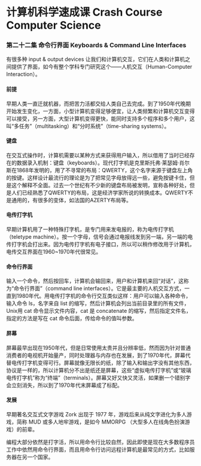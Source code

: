 # 计算机科学速成课 Crash Course Computer Science

### 第二十二集 命令行界面 Keyboards & Command Line Interfaces

有很多种 input & output devices 让我们和计算机交互，它们在人类和计算机之间提供了界面，如今有整个学科专门研究这个——人机交互（Human-Computer Interaction）。

#### 前提

早期人类一直迁就机器，而把苦力活都交给人类自己去完成。到了1950年代晚期开始发生变化，一方面，小型计算机变得足够便宜，让人类频繁和计算机交互变得可以接受，另一方面，大型计算机变得更快，能同时支持多个程序和多个用户，这叫“多任务”（multitasking）和“分时系统”（time-sharing systems）。

#### 键盘

在交互式操作时，计算机需要以某种方式来获得用户输入，所以借用了当时已经存在的数据录入机制：键盘（keyboards）。现代打字机是克里斯托弗·莱瑟姆·肖尔斯在1868年发明的，用了不寻常的布局：QWERTY，这个名字来源于键盘左上角的按键。这样设计最流行的理论是为了把常见字母放得远一些，避免按键卡住，但是这个解释不全面。过去一个世纪有不少新的键盘布局被发明，宣称各种好处，但是人们已经熟悉了QWERTY的布局，这是经济学家所说的转换成本。QWERTY不是通用的，有很多的变体，如法国的AZERTY布局等。

#### 电传打字机

早期计算机用了一种特殊打字机，是专门用来发电报的，称为电传打字机（teletype machine）。按一个字母，信号会通过电报线发到另一端，另一端的电传打字机会打出来。因为电传打字机有电子接口，所以可以稍作修改用于计算机，电传交互界面在1960~1970年代很常见。

#### 命令行界面

输入一个命令，然后按回车，计算机会输回来，用户和计算机来回“对话”，这称为“命令行界面”（command line interfaces）。它是最主要的人机交互方式，一直到1980年代。用电传打字机的命令行交互类似这样：用户可以输入各种命令，输入命令 ls，名字来自 list 的缩写，然后计算机会列出当前目录里的所有文件，Unix用 cat 命令显示文件内容，cat 是 concatenate 的缩写，然后指定文件名，指定的方法是写在 cat 命令后面，传给命令的值叫参数。

#### 屏幕

屏幕最早出现在1950年代，但是日常使用太贵并且分辨率低，然而因为针对普通消费者的电视机开始量产，同时处理器与内存也在发展，到了1970年代，屏幕代替电传打字机变得可行。屏幕就像无限长的纸，除了输入和输出字没有其他东西，协议是一样的，所以计算机分不出是纸还是屏幕，这些“虚拟电传打字机”或“玻璃电传打字机”称为“终端”（terminals）。屏幕又好又快又灵活，如果删一个错别字会立刻消失，所以到了1970年代末屏幕成了标配。

#### 发展

早期著名交互式文字游戏 Zork 出现于 1977 年，游戏后来从纯文字进化为多人游戏，简称 MUD 或多人地牢游戏，是如今 MMORPG （大型多人在线角色扮演游戏）的前辈。

编程大部分依然是打字活，所以用命令行比较自然，因此即使是现在大多数程序员工作中依然用命令行界面，而且用命令行访问远程计算机是最常见的方式，比如服务器在另一个国家。

